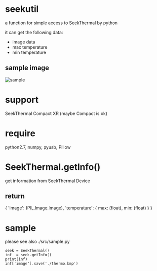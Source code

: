 # seekutil
a function for simple access to SeekThermal by python

it can get the following data:

- image data
- max temperature
- min temperature

## sample image

![sample](https://simpart.github.io/seekutil/sample.bmp)


# support
SeekThermal Compact XR (maybe Compact is ok)

# require
python2.7, numpy, pyusb, Pillow

# SeekThermal.getInfo()
get information from SeekThermal Device

## return
{ 'image': (PIL.Image.Image), 'temperature': { max: (float), min: (float) } }

# sample
please see also ./src/sample.py 

```
seek = SeekThermal()
inf  = seek.getInfo()
print(inf)
inf['image'].save('./thermo.bmp')
```

